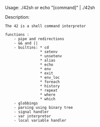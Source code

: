 Usage: ./42sh or echo "[command]" | ./42sh

Description:

    The 42 is a shell command interpretor

    functions :
        - pipe and redirections
        - && and ||
        - builtins: * cd
                    * setenv
                    * unsetenv
                    * alias
                    * echo
                    * env
                    * exit
                    * env_loc
                    * foreach
                    * history
                    * repeat
                    * where
                    * which
        - globbings
        - parsing using binary tree
        - signal handler
        - var interpretor
        - local variable handler

